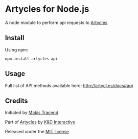 # Artycles for Node.js

A node module to perform api requests to [Artycles](http://artycl.es)


## Install

Using npm:
```
npm install artycles-api
```


## Usage

Full list of API methods available here: http://artycl.es/docs#api


## Credits

Initiated by [Makis Tracend](http://github.com/tracend)

Part of [Artycles](http://artycl.es/) by [K&D Interactive](http://kdi.co/)

Released under the [MIT license](http://makesites.org/licenses/MIT)
